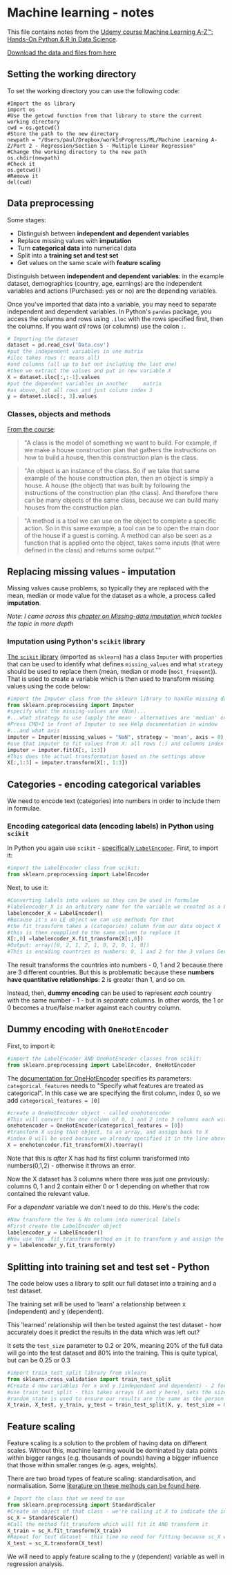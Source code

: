 # Machine learning - notes

This file contains notes from the [Udemy course Machine Learning A-Z™: Hands-On Python & R In Data Science](https://www.udemy.com/machinelearning/).

[Download the data and files from here](https://www.superdatascience.com/machine-learning/)

## Setting the working directory

To set the working directory you can use the following code:

```
#Import the os library
import os
#Use the getcwd function from that library to store the current working directory
cwd = os.getcwd()
#Store the path to the new directory
newpath = "/Users/paul/Dropbox/workInProgress/ML/Machine Learning A-Z/Part 2 - Regression/Section 5 - Multiple Linear Regression"
#Change the working directory to the new path
os.chdir(newpath)
#Check it
os.getcwd()
#Remove it
del(cwd)
```

## Data preprocessing

Some stages:

* Distinguish between **independent and dependent variables**
* Replace missing values with **imputation**
* Turn **categorical data** into numerical data
* Split into a **training set and test set**
* Get values on the same scale with **feature scaling**

Distinguish between **independent and dependent variables**: in the example dataset, demographics (country, age, earnings) are the independent variables and actions (Purchased: yes or no) are the depending variables.

Once you've imported that data into a variable, you may need to separate independent and dependent variables. In Python's `pandas` package, you access the columns and rows using `.iloc` with the rows specified first, then the columns. If you want *all* rows (or columns) use the colon `:`.

```py
# Importing the dataset
dataset = pd.read_csv('Data.csv')
#put the independent variables in one matrix
#iloc takes rows (: means all)
#and columns (all up to but not including the last one)
#then we extract the values and put in new variable X
X = dataset.iloc[:,:-1].values
#put the dependent variables in another     matrix
#as above, but all rows and just column index 3
y = dataset.iloc[:, 3].values
```

### Classes, objects and methods

[From the course](https://www.udemy.com/machinelearning/learn/v4/t/lecture/5859706?start=0):

> "A class is the model of something we want to build. For example, if we make a house construction plan that gathers the instructions on how to build a house, then this construction plan is the class.

> "An object is an instance of the class. So if we take that same example of the house construction plan, then an object is simply a house. A house (the object) that was built by following the instructions of the construction plan (the class). And therefore there can be many objects of the same class, because we can build many houses from the construction plan.

> "A method is a tool we can use on the object to complete a specific action. So in this same example, a tool can be to open the main door of the house if a guest is coming. A method can also be seen as a function that is applied onto the object, takes some inputs (that were defined in the class) and returns some output.""

## Replacing missing values - imputation

Missing values cause problems, so typically they are replaced with the mean, median or mode value for the dataset as a whole, a process called **imputation**.

*Note: I came across this [chapter on Missing-data imputation ](http://www.stat.columbia.edu/~gelman/arm/missing.pdf) which tackles the topic in more depth*

### Imputation using Python's `scikit` library

[The `scikit` library](http://scikit-learn.org/stable/) (imported as `sklearn`) has a class `Imputer` with properties that can be used to identify what defines `missing_values` and what `strategy` should be used to replace them (mean, median or mode (`most_frequent`)). That is used to create a variable which is then used to transform missing values using the code below:

```py
#import the Imputer class from the sklearn library to handle missing data
from sklearn.preprocessing import Imputer
#specify what the missing values are (Nan)...
#...what strategy to use (apply the mean - alternatives are 'median' or 'most_frequent')
#Press CMD+I in front of Imputer to see Help documentation in window
#...and what axis
imputer = Imputer(missing_values = "NaN", strategy = 'mean', axis = 0)
#use that imputer to fit values from X: all rows (:) and columns index 1-2
imputer = imputer.fit(X[:, 1:3])
#This does the actual transformation based on the settings above
X[:,1:3] = imputer.transform(X[:, 1:3])
```



## Categories - encoding categorical variables

We need to encode text (categories) into numbers in order to include them in formulae.

### Encoding categorical data (encoding labels) in Python using `scikit`

In Python you again use `scikit` - [specifically `LabelEncoder`](http://scikit-learn.org/stable/modules/generated/sklearn.preprocessing.LabelEncoder.html). First, to import it:

```py
#import the LabelEncoder class from scikit:
from sklearn.preprocessing import LabelEncoder
```

Next, to use it:

```py
#Converting labels into values so they can be used in formulae
#labelencoder_X is an arbitrary name for the variable we created as a LabelEncoder object
labelencoder_X = LabelEncoder()
#Because it's an LE object we can use methods for that
#the fit_transform takes a (categories) column from our data object X
#this is then reapplied to the same column to replace it
X[:,0] =labelencoder_X.fit_transform(X[:,0])
#Output: array([0, 2, 1, 2, 1, 0, 2, 0, 1, 0])
#This is encoding countries as numbers: 0, 1 and 2 for the 3 values Germany, France and Spain
```

The result transforms the countries into numbers - 0, 1 and 2 because there are 3 different countries. But this is problematic because these **numbers have quantitative relationships**: 2 is greater than 1, and so on.

Instead, then, **dummy encoding** can be used to represent *each* country with the same number - 1 - but in *separate* columns. In other words, the 1 or 0 becomes a true/false marker against each country column.

## Dummy encoding with `OneHotEncoder`

First, to import it:

```py
#import the LabelEncoder AND OneHotEncoder classes from scikit:
from sklearn.preprocessing import LabelEncoder, OneHotEncoder
```

The [documentation for OneHotEncoder](http://scikit-learn.org/stable/modules/generated/sklearn.preprocessing.OneHotEncoder.html) specifies its parameters: `categorical_features` needs to "Specify what features are treated as categorical". In this case we are specifying the first column, index 0, so we add `categorical_features = [0]`

```py
#create a OneHotEncoder object - called onehotencoder
#This will convert the one column of 0, 1 and 2 into 3 columns each with 1 or 0 = T or F
onehotencoder = OneHotEncoder(categorical_features = [0])
#transform X using that object, to an array, and assign back to X
#index 0 will be used because we already specified it in the line above
X = onehotencoder.fit_transform(X).toarray()
```

Note that this is *after* X has had its first column transformed into numbers(0,1,2) - otherwise it throws an error.

Now the X dataset has 3 columns where there was just one previously: columns 0, 1 and 2 contain either 0 or 1 depending on whether that row contained the relevant value.

For a *dependent* variable we don't need to do this. Here's the code:

```py
#Now transform the Yes & No column into numerical labels
#First create the LabelEncoder object
labelencoder_y = LabelEncoder()
#Now use the .fit_transform method on it to transform y and assign the transformation back to y
y = labelencoder_y.fit_transform(y)
```

## Splitting into training set and test set - Python

The code below uses a library to split our full dataset into a training and a test dataset.

The training set will be used to 'learn' a relationship between x (independent) and y (dependent).

This 'learned' relationship will then be tested against the test dataset - how accurately does it predict the results in the data which was left out?

It sets the `test_size` parameter to 0.2 or 20%, meaning 20% of the full data will go into the test dataset and 80% into the training. This is quite typical, but can be 0.25 or 0.3

```py
#import train_test_split library from sklearn
from sklearn.cross_validation import train_test_split
#Create 4 new variables for x and y (independent and dependent) - 2 for test and 2 for train
#use train_test_split - this takes arrays (X and y here), sets the size of the test set, i.e. 20% of the data will go into each set
#random_state is used to ensure our results are the same as the person running the MOOC
X_train, X_test, y_train, y_test = train_test_split(X, y, test_size = 0.2, random_state = 0)
```


## Feature scaling

Feature scaling is a solution to the problem of having data on different scales. Without this, machine learning would be dominated by data points within bigger ranges (e.g. thousands of pounds) having a bigger influence that those within smaller ranges (e.g. ages, weights).

There are two broad types of feature scaling: standardisation, and normalisation. Some [literature on these methods can be found here](http://sebastianraschka.com/Articles/2014_about_feature_scaling.html).

```py
# Import the class that we need to use
from sklearn.preprocessing import StandardScaler
#Create an object of that class - we're calling it X to indicate the independent variable
sc_X = StandardScaler()
#Call the method fit_transform which will fit it AND transform it
X_train = sc_X.fit_transform(X_train)
#Repeat for test dataset - this time no need for fitting because sc_X was fitted in the line above and we need to fit it on the same basis
X_test = sc_X.transform(X_test)
```

We will need to apply feature scaling to the y (dependent) variable as well in regression analysis.
